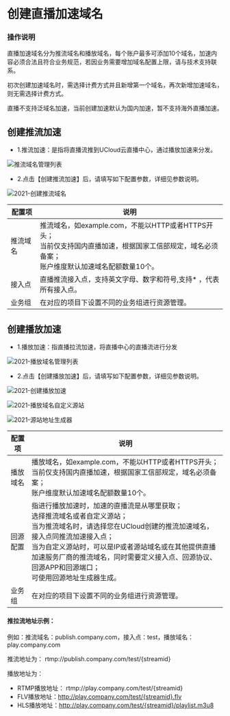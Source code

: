 # 创建直播加速域名

### 操作说明

直播加速域名分为推流域名和播放域名，每个账户最多可添加10个域名，加速内容必须合法且符合业务规范，若因业务需要增加域名配置上限，请与技术支持联系。

初次创建加速域名时，需选择计费方式并且新增第一个域名，再次新增加速域名，则无需选择计费方式。

直播不支持泛域名加速，当前创建加速默认为国内加速，暂不支持海外直播加速。

## 创建推流加速

* 1.推流加速：是指将直播流推到UCloud云直播中心，通过播放加速来分发。

![推流域名管理列表](../../master/images/2021-推流域名管理列表.png)

* 2.点击【创建推流加速】后，请填写如下配置参数，详细见参数说明。

![2021-创建推流域名](../../master/images/2021-创建推流域名.png)

| 配置项   | 说明                                                         |
| -------- | ------------------------------------------------------------ |
| 推流域名 | 推流域名，如example.com，不能以HTTP或者HTTPS开头；<br />当前仅支持国内直播加速，根据国家工信部规定，域名必须备案；<br />账户维度默认加速域名配额数量10个。 |
| 接入点   | 直播推流接入点，支持英文字母、数字和符号,支持* ，代表所有接入点。     |
| 业务组   | 在对应的项目下设置不同的业务组进行资源管理。                 |

## 创建播放加速

* 1.播放加速：指直播拉流加速，将直播中心的直播流进行分发

![2021-播放域名管理列表](../../master/images/2021-播放域名管理列表.png)

* 2.点击【创建播放加速】后，请填写如下配置参数，详细见参数说明。

![2021-创建播放加速](../../master/images/2021-创建播放加速.png)

![2021-播放域名自定义源站](../../master/images/2021-播放域名自定义源站.png)

![2021-源站地址生成器](../../master/images/2021-源站地址生成器.png)


| 配置项      | 说明                                                         |
| ----------  | ------------------------------------------------------------ |
| 播放域名    | 播放域名，如example.com，不能以HTTP或者HTTPS开头；<br/>当前仅支持国内直播加速，根据国家工信部规定，域名必须备案；<br />账户维度默认加速域名配额数量10个。 |
| 回源配置    | 指进行播放加速时，加速的直播流是从哪里获取；<br/>选择推流域名或者自定义源站；<br />当为推流域名时，请选择您在UCloud创建的推流加速域名，接入点同推流加速接入点；<br />当为自定义源站时，可以是IP或者源站域名或在其他提供直播加速服务厂商的推流域名，同时需要定义接入点、回源协议、回源APP和回源端口；<br />可使用回源地址生成器生成。 |
| 业务组      | 在对应的项目下设置不同的业务组进行资源管理。                 |

#### 推拉流地址示例：

例如：推流域名：publish.company.com，接入点：test，播放域名：play.company.com

推流地址为： rtmp://publish.company.com/test/{streamid}

播放地址为：

* RTMP播放地址： rtmp://play.company.com/test/{streamid}
* FLV播放地址：http://play.company.com/test/{streamid}.flv
* HLS播放地址：http://play.company.com/test/{streamid}/playlist.m3u8
